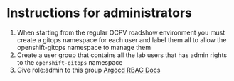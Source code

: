 # Instructions for administrators
1. When starting from the regular OCPV roadshow environment you must create a gitops namespace for each user and label them all to allow the openshift-gitops namespace to manage them
2. Create a user group that contains all the lab users that has admin rights to the `openshift-gitops` namespace
3. Give role:admin to this group [Argocd RBAC Docs](https://docs.redhat.com/en/documentation/openshift_container_platform/4.10/html/cicd/gitops#configuring-user-level-access_configuring-argo-cd-rbac)
